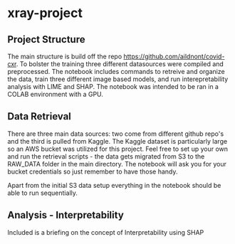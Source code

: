 # xray-project

## Project Structure
The main structure is build off the repo https://github.com/aildnont/covid-cxr. To bolster the training three different datasources were compiled and preprocessed.
The notebook includes commands to retreive and organize the data, train three different image based models, and run interepretability analysis with LIME
and SHAP. The notebook was intended to be ran in a COLAB environment with a GPU.

## Data Retrieval
There are three main data sources: two come from different github repo's and the third is pulled from Kaggle. The Kaggle dataset is particularly large so an 
AWS bucket was utilized for this project. Feel free to set up your own and run the retrieval scripts - the data gets migrated from S3 to the RAW_DATA folder in the main
directory. The notebook will ask you for your bucket credentials so just remember to have those handy.

Apart from the initial S3 data setup everything in the notebook should be able to run sequentially.

## Analysis - Interpretability
Included is a briefing on the concept of Interpretability using SHAP

